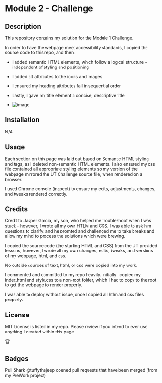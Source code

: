 # Module 2 - Challenge

## Description

This repository contains my solution for the Module 1 Challenge.

In order to have the webpage meet accessibility standards, I copied the source code to this repo, and then:
* I added semantic HTML elements, which follow a logical structure - independent of styling and positioning
* I added alt attributes to the icons and images
* I ensured my heading attributes fall in sequential order
* Lastly, I gave my title element a concise, descriptive title

* ![image](https://github.com/tuffythejeep/Module-1-Challenge/assets/167649421/39291f61-dc78-406b-90eb-adea8ce41c2b)


## Installation
N/A

## Usage
Each section on this page was laid out based on Semantic HTML styling and tags, as I deleted non-semantic HTML elements. I also ensured my css file contained all appropriate styling elements so my version of the webpage mirrored the UT Challenge source file, when rendered on a browser.

I used Chrome console (inspect) to ensure my edits, adjustments, changes, and tweaks rendered correctly.

## Credits

Credit to Jasper Garcia, my son, who helped me troubleshoot when I was stuck - however, I wrote all my own HTLM and CSS. I was able to ask him questions to clarify, and he promted and challenged me to take breaks and allow my mind to process the solutions which were brewing.

I copied the source code (the starting HTML and CSS) from the UT provided lessons, however, I wrote all my own changes, edits, tweaks, and versions of my webpage, html, and css.

No outside sources of text, html, or css were copied into my work.

I commented and committed to my repo heavily. Initially I copied my index.html and style.css to a non-root folder, which I had to copy to the root to get the webpage to render properly.

I was able to deploy without issue, once I copied all htlm and css files properly.

## License

MIT License is listed in my repo. Please review if you intend to ever use anything I created within this page.

🏆
## Badges

Pull Shark
@tuffythejeep opened pull requests that have been merged (from my PreWork project)
